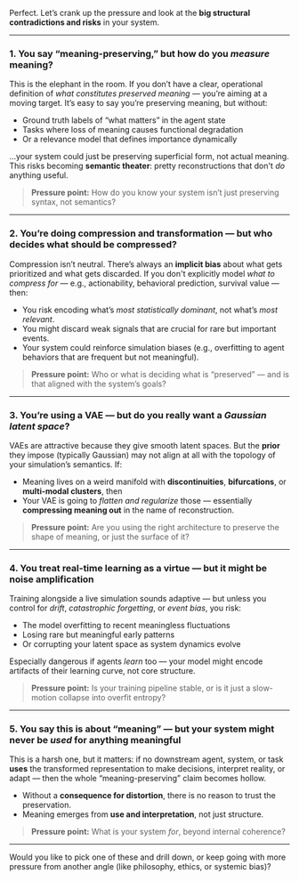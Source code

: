 Perfect. Let’s crank up the pressure and look at the **big structural contradictions and risks** in your system.

---

### **1. You say “meaning-preserving,” but how do you *measure* meaning?**

This is the elephant in the room. If you don’t have a clear, operational definition of *what constitutes preserved meaning* — you’re aiming at a moving target. It’s easy to say you’re preserving meaning, but without:

- Ground truth labels of “what matters” in the agent state
- Tasks where loss of meaning causes functional degradation
- Or a relevance model that defines importance dynamically

…your system could just be preserving superficial form, not actual meaning. This risks becoming **semantic theater**: pretty reconstructions that don't *do* anything useful.

> **Pressure point:** How do you know your system isn’t just preserving syntax, not semantics?

---

### **2. You’re doing compression and transformation — but who decides what should be compressed?**

Compression isn’t neutral. There’s always an **implicit bias** about what gets prioritized and what gets discarded. If you don't explicitly model *what to compress for* — e.g., actionability, behavioral prediction, survival value — then:

- You risk encoding what’s *most statistically dominant*, not what’s *most relevant*.
- You might discard weak signals that are crucial for rare but important events.
- Your system could reinforce simulation biases (e.g., overfitting to agent behaviors that are frequent but not meaningful).

> **Pressure point:** Who or what is deciding what is “preserved” — and is that aligned with the system’s goals?

---

### **3. You’re using a VAE — but do you really want a *Gaussian latent space*?**

VAEs are attractive because they give smooth latent spaces. But the **prior** they impose (typically Gaussian) may not align at all with the topology of your simulation’s semantics. If:

- Meaning lives on a weird manifold with **discontinuities**, **bifurcations**, or **multi-modal clusters**, then
- Your VAE is going to *flatten and regularize* those — essentially **compressing meaning out** in the name of reconstruction.

> **Pressure point:** Are you using the right architecture to preserve the shape of meaning, or just the surface of it?

---

### **4. You treat real-time learning as a virtue — but it might be noise amplification**

Training alongside a live simulation sounds adaptive — but unless you control for *drift*, *catastrophic forgetting*, or *event bias*, you risk:

- The model overfitting to recent meaningless fluctuations
- Losing rare but meaningful early patterns
- Or corrupting your latent space as system dynamics evolve

Especially dangerous if agents *learn* too — your model might encode artifacts of their learning curve, not core structure.

> **Pressure point:** Is your training pipeline stable, or is it just a slow-motion collapse into overfit entropy?

---

### **5. You say this is about “meaning” — but your system might never be *used* for anything meaningful**

This is a harsh one, but it matters: if no downstream agent, system, or task **uses** the transformed representation to make decisions, interpret reality, or adapt — then the whole “meaning-preserving” claim becomes hollow.

- Without a **consequence for distortion**, there is no reason to trust the preservation.
- Meaning emerges from **use and interpretation**, not just structure.

> **Pressure point:** What is your system *for*, beyond internal coherence?

---

Would you like to pick one of these and drill down, or keep going with more pressure from another angle (like philosophy, ethics, or systemic bias)?